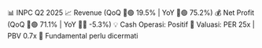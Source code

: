 📊 INPC Q2 2025
📈 Revenue (QoQ 🔼🟢 19.5% | YoY 🔼🟢 75.2%)
💰 Net Profit (QoQ 🔼🟢 71.1% | YoY 🔻🔴 -5.3%)
💡 Cash Operasi: Positif
🧮 Valuasi: PER 25x | PBV 0.7x
🧱 Fundamental perlu dicermati
